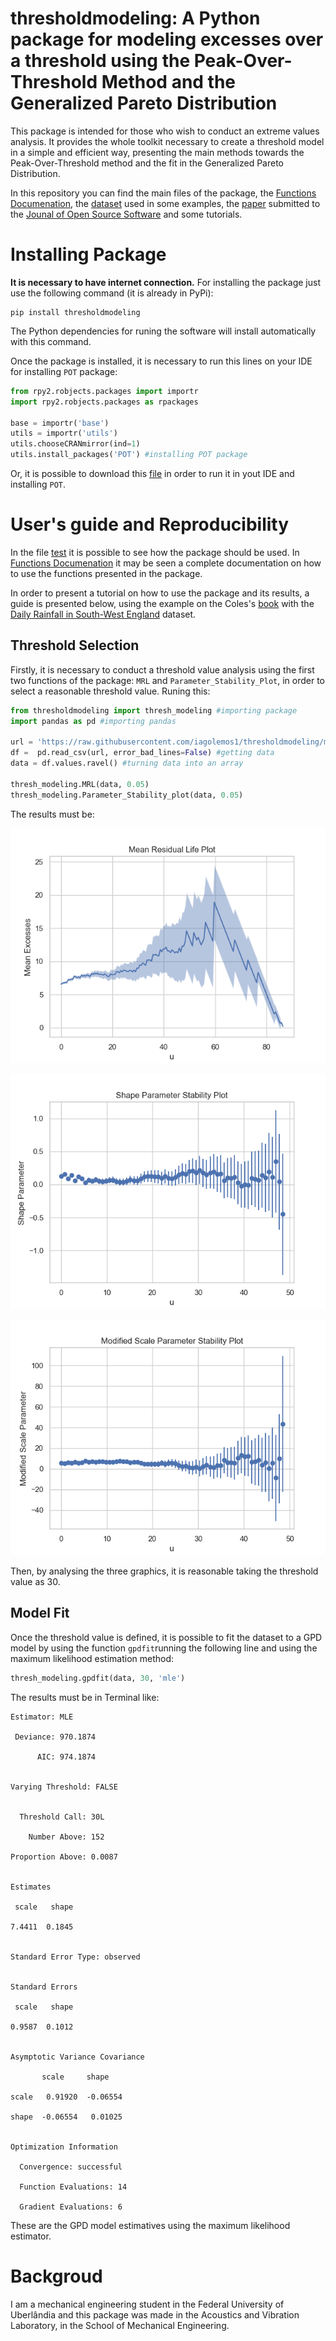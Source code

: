 # thresholdmodeling: A Python package for modeling excesses over a threshold using the Peak-Over-Threshold Method and the Generalized Pareto Distribution

This package is intended for those who wish to conduct an extreme values analysis. It provides the whole toolkit necessary to create a threshold model in a simple and efficient way, presenting the main methods towards the Peak-Over-Threshold method and the fit in the Generalized Pareto Distribution.

In this repository you can find the main files of the package, the [Functions Documenation](https://github.com/iagolemos1/thresholdmodeling/blob/master/Functions%20Documentation.md), the [dataset](https://github.com/iagolemos1/thresholdmodeling/blob/master/dataset/rain.csv) used in some examples, the [paper](https://github.com/iagolemos1/thresholdmodeling/blob/master/paper.md) submitted to the [Jounal of Open Source Software](https://joss.theoj.org/) and some tutorials. 

# Installing Package 
**It is necessary to have internet connection.**
For installing the package just use the following command (it is already in PyPi): 
```
pip install thresholdmodeling
```
The Python dependencies for runing the software will install automatically with this command.

Once the package is installed, it is necessary to run this lines on your IDE for installing ``POT`` package:
```python
from rpy2.robjects.packages import importr
import rpy2.robjects.packages as rpackages

base = importr('base')
utils = importr('utils')
utils.chooseCRANmirror(ind=1)
utils.install_packages('POT') #installing POT package
```
Or, it is possible to download this [file](https://github.com/iagolemos1/thresholdmodeling/blob/master/install_pot.py) in order to run it in yout IDE and installing ``POT``.

# User's guide and Reproducibility 
In the file [test](https://github.com/iagolemos1/thresholdmodeling/blob/master/Test/test.py) it is possible to see how the package should be used. In [Functions Documenation](https://github.com/iagolemos1/thresholdmodeling/blob/master/Functions%20Documentation.md) it may be seen a complete documentation on how to use the functions presented in the package. 

In order to present a tutorial on how to use the package and its results, a guide is presented below, using the example on the Coles's [book](https://www.springer.com/gp/book/9781852334598) with the [Daily Rainfall in South-West England](https://github.com/iagolemos1/thresholdmodeling/blob/master/dataset/rain.csv) dataset.

## Threshold Selection
Firstly, it is necessary to conduct a threshold value analysis using the first two functions of the package: ``MRL`` and ``Parameter_Stability_Plot``, in order to select a reasonable threshold value. 
Runing this: 
```python
from thresholdmodeling import thresh_modeling #importing package
import pandas as pd #importing pandas

url = 'https://raw.githubusercontent.com/iagolemos1/thresholdmodeling/master/dataset/rain.csv' #saving url
df =  pd.read_csv(url, error_bad_lines=False) #getting data
data = df.values.ravel() #turning data into an array

thresh_modeling.MRL(data, 0.05)   
thresh_modeling.Parameter_Stability_plot(data, 0.05)
```
The results must be:

![](result_MRL.png)

![](result_SHAPE.png)

![](result_MODSCALE.png)

Then, by analysing the three graphics, it is reasonable taking the threshold value as 30.

## Model Fit
Once the threshold value is defined, it is possible to fit the dataset to a GPD model by using the function ``gpdfit``running the following line and using the maximum likelihood estimation method:

```python
thresh_modeling.gpdfit(data, 30, 'mle')
```

The results must be in Terminal like:
```
Estimator: MLE

 Deviance: 970.1874

      AIC: 974.1874


Varying Threshold: FALSE


  Threshold Call: 30L

    Number Above: 152

Proportion Above: 0.0087


Estimates

 scale   shape

7.4411  0.1845


Standard Error Type: observed


Standard Errors

 scale   shape

0.9587  0.1012


Asymptotic Variance Covariance

       scale     shape

scale   0.91920  -0.06554

shape  -0.06554   0.01025


Optimization Information

  Convergence: successful

  Function Evaluations: 14

  Gradient Evaluations: 6
```
These are the GPD model estimatives using the maximum likelihood estimator.

# Backgroud
I am a mechanical engineering student in the Federal University of Uberlândia and this package was made in the Acoustics and Vibration Laboratory, in the School of Mechanical Engineering.

